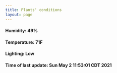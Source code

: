 ```yaml
---
title: Plants' conditions
layout: page
---
```



#### Humidity: 49%
#### Temperature: 71F
#### Lighting: Low
#### Time of last update: Sun May  2 11:53:01 CDT 2021
